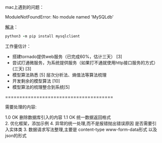 
mac上遇到的问题：

ModuleNotFoundError: No module named 'MySQLdb'

[解决](https://blog.csdn.net/a394268045/article/details/78201682)：

``` ruby
python3 -m pip install mysqlclient 
```

工作量估计：

- 搭建tornado提供web服务（已完成60%，估计三天） [3]
- 尝试打通微服务，为系统提供服务（如果打不通就使用http接口服务的方式） (三天) [3]   
- 模型算法熟悉 [5]   层次分析法、熵值法等算法梳理
- 开发剩余的模型算法  [10]
- 模型算法的梳理整合到系统[5] 


======================================

需要处理的内容:

1.0  OK 删除数据库引入的内容 
1.1  OK 统一数据返回格式  
2. 优化框架，添加示例
4. 异常的统一处理,而不是报错抛出错误原因    是否需要引入实体类
3. 数据请求写法整理,主要是 content-type   www-form-data形式  以及json的形式 